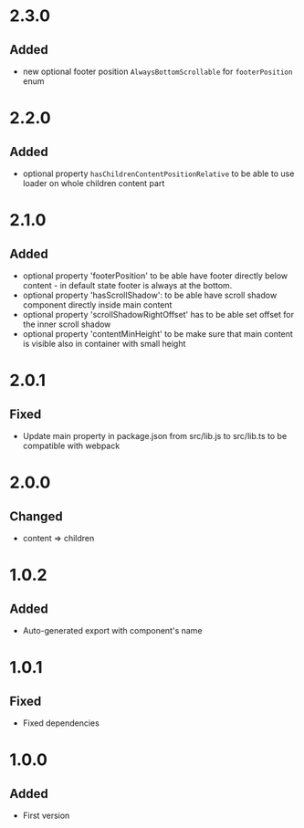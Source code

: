 # 2.3.0
## Added
- new optional footer position `AlwaysBottomScrollable` for `footerPosition` enum

# 2.2.0
## Added
- optional property `hasChildrenContentPositionRelative` to be able to use loader on whole children content part

# 2.1.0
## Added
- optional property 'footerPosition' to be able have footer directly below content - in default state footer is always at the bottom.
- optional property 'hasScrollShadow': to be able have scroll shadow component directly inside main content
- optional property 'scrollShadowRightOffset' has to be able set offset for the inner scroll shadow
- optional property 'contentMinHeight' to be make sure that main content is visible also in container with small height  

# 2.0.1
## Fixed
- Update main property in package.json from src/lib.js to src/lib.ts to be compatible with webpack

# 2.0.0
## Changed
- content => children

# 1.0.2
## Added
- Auto-generated export with component's name

# 1.0.1
## Fixed
- Fixed dependencies

# 1.0.0
## Added
- First version